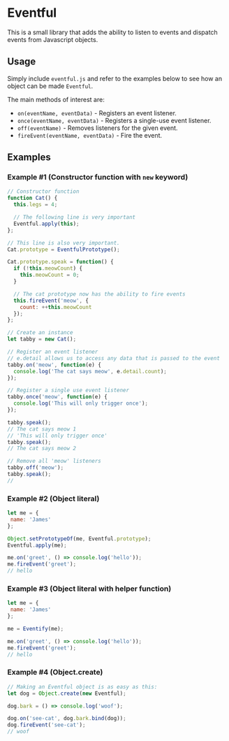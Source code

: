 # Eventful

This is a small library that adds the ability to listen to events and dispatch
events from Javascript objects.

## Usage
Simply include `eventful.js` and refer to the examples below to see how an
object can be made `Eventful`.

The main methods of interest are:
- `on(eventName, eventData)` - Registers an event listener.
- `once(eventName, eventData)` - Registers a single-use event listener.
- `off(eventName)` - Removes listeners for the given event.
- `fireEvent(eventName, eventData)` - Fire the event.

## Examples

### Example #1 (Constructor function with `new` keyword)
```js
// Constructor function
function Cat() {
  this.legs = 4;

  // The following line is very important
  Eventful.apply(this);
};

// This line is also very important.
Cat.prototype = EventfulPrototype();

Cat.prototype.speak = function() {
  if (!this.meowCount) {
    this.meowCount = 0;
  }

  // The cat prototype now has the ability to fire events
  this.fireEvent('meow', {
    count: ++this.meowCount
  });
};

// Create an instance
let tabby = new Cat();

// Register an event listener
// e.detail allows us to access any data that is passed to the event
tabby.on('meow', function(e) {
  console.log('The cat says meow', e.detail.count);
});

// Register a single use event listener
tabby.once('meow', function(e) {
  console.log('This will only trigger once');
});

tabby.speak();
// The cat says meow 1
// 'This will only trigger once'
tabby.speak();
// The cat says meow 2

// Remove all 'meow' listeners
tabby.off('meow');
tabby.speak();
//
```
### Example #2 (Object literal)
```js
let me = {
 name: 'James'
};

Object.setPrototypeOf(me, Eventful.prototype);
Eventful.apply(me);

me.on('greet', () => console.log('hello'));
me.fireEvent('greet');
// hello
```
### Example #3 (Object literal with helper function)
```js
let me = {
 name: 'James'
};

me = Eventify(me);

me.on('greet', () => console.log('hello'));
me.fireEvent('greet');
// hello
```

### Example #4 (Object.create)
```js
// Making an Eventful object is as easy as this:
let dog = Object.create(new Eventful);

dog.bark = () => console.log('woof');

dog.on('see-cat', dog.bark.bind(dog));
dog.fireEvent('see-cat');
// woof
```
